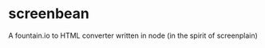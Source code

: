 screenbean
==========

A fountain.io to HTML converter written in node (in the spirit of screenplain)
